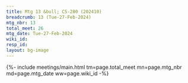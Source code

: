 ```yaml
---
title: Mtg 13 &bull; CS-280 (202410)
breadcrumb: 13 (Tue-27-Feb-2024)
mtg_nbr: 13
total_meet: 26
mtg_date: Tue-27-Feb-2024
wiki_id: 
resp_id: 
layout: bg-image
---
```


{%- include meetings/main.html
    tm=page.total_meet
    mn=page.mtg_nbr
    md=page.mtg_date
    ww=page.wiki_id
-%}
